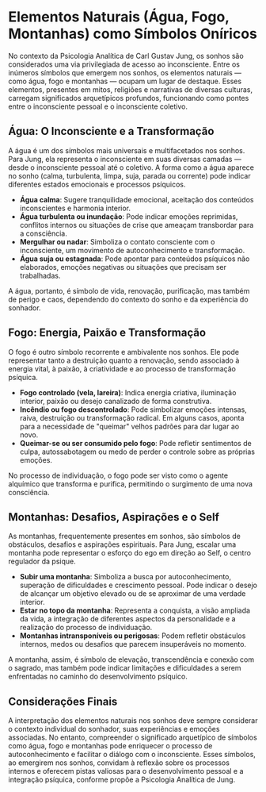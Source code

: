 
# Elementos Naturais (Água, Fogo, Montanhas) como Símbolos Oníricos

No contexto da Psicologia Analítica de Carl Gustav Jung, os sonhos são considerados uma via privilegiada de acesso ao inconsciente. Entre os inúmeros símbolos que emergem nos sonhos, os elementos naturais — como água, fogo e montanhas — ocupam um lugar de destaque. Esses elementos, presentes em mitos, religiões e narrativas de diversas culturas, carregam significados arquetípicos profundos, funcionando como pontes entre o inconsciente pessoal e o inconsciente coletivo.

## Água: O Inconsciente e a Transformação

A água é um dos símbolos mais universais e multifacetados nos sonhos. Para Jung, ela representa o inconsciente em suas diversas camadas — desde o inconsciente pessoal até o coletivo. A forma como a água aparece no sonho (calma, turbulenta, limpa, suja, parada ou corrente) pode indicar diferentes estados emocionais e processos psíquicos.

- **Água calma**: Sugere tranquilidade emocional, aceitação dos conteúdos inconscientes e harmonia interior.
- **Água turbulenta ou inundação**: Pode indicar emoções reprimidas, conflitos internos ou situações de crise que ameaçam transbordar para a consciência.
- **Mergulhar ou nadar**: Simboliza o contato consciente com o inconsciente, um movimento de autoconhecimento e transformação.
- **Água suja ou estagnada**: Pode apontar para conteúdos psíquicos não elaborados, emoções negativas ou situações que precisam ser trabalhadas.

A água, portanto, é símbolo de vida, renovação, purificação, mas também de perigo e caos, dependendo do contexto do sonho e da experiência do sonhador.

## Fogo: Energia, Paixão e Transformação

O fogo é outro símbolo recorrente e ambivalente nos sonhos. Ele pode representar tanto a destruição quanto a renovação, sendo associado à energia vital, à paixão, à criatividade e ao processo de transformação psíquica.

- **Fogo controlado (vela, lareira)**: Indica energia criativa, iluminação interior, paixão ou desejo canalizado de forma construtiva.
- **Incêndio ou fogo descontrolado**: Pode simbolizar emoções intensas, raiva, destruição ou transformação radical. Em alguns casos, aponta para a necessidade de "queimar" velhos padrões para dar lugar ao novo.
- **Queimar-se ou ser consumido pelo fogo**: Pode refletir sentimentos de culpa, autossabotagem ou medo de perder o controle sobre as próprias emoções.

No processo de individuação, o fogo pode ser visto como o agente alquímico que transforma e purifica, permitindo o surgimento de uma nova consciência.

## Montanhas: Desafios, Aspirações e o Self

As montanhas, frequentemente presentes em sonhos, são símbolos de obstáculos, desafios e aspirações espirituais. Para Jung, escalar uma montanha pode representar o esforço do ego em direção ao Self, o centro regulador da psique.

- **Subir uma montanha**: Simboliza a busca por autoconhecimento, superação de dificuldades e crescimento pessoal. Pode indicar o desejo de alcançar um objetivo elevado ou de se aproximar de uma verdade interior.
- **Estar no topo da montanha**: Representa a conquista, a visão ampliada da vida, a integração de diferentes aspectos da personalidade e a realização do processo de individuação.
- **Montanhas intransponíveis ou perigosas**: Podem refletir obstáculos internos, medos ou desafios que parecem insuperáveis no momento.

A montanha, assim, é símbolo de elevação, transcendência e conexão com o sagrado, mas também pode indicar limitações e dificuldades a serem enfrentadas no caminho do desenvolvimento psíquico.

## Considerações Finais

A interpretação dos elementos naturais nos sonhos deve sempre considerar o contexto individual do sonhador, suas experiências e emoções associadas. No entanto, compreender o significado arquetípico de símbolos como água, fogo e montanhas pode enriquecer o processo de autoconhecimento e facilitar o diálogo com o inconsciente. Esses símbolos, ao emergirem nos sonhos, convidam à reflexão sobre os processos internos e oferecem pistas valiosas para o desenvolvimento pessoal e a integração psíquica, conforme propõe a Psicologia Analítica de Jung.
```
